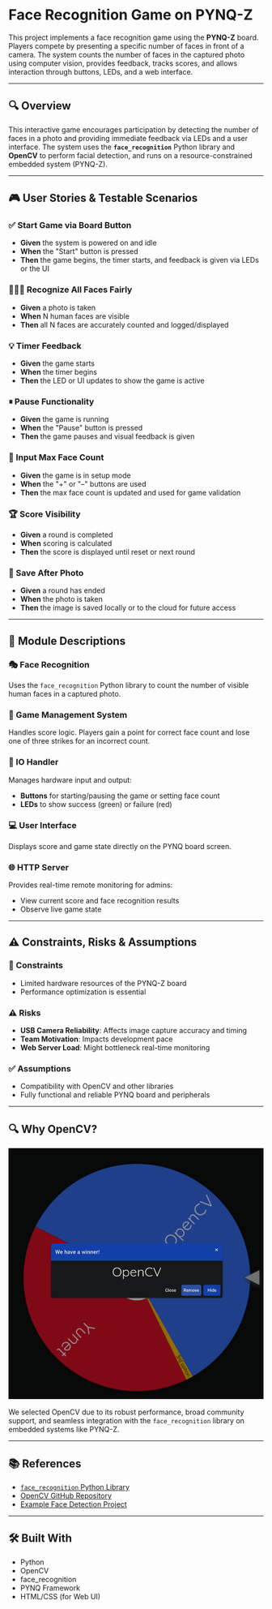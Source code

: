 # Face Recognition Game on PYNQ-Z

This project implements a face recognition game using the **PYNQ-Z** board. Players compete by presenting a specific number of faces in front of a camera. The system counts the number of faces in the captured photo using computer vision, provides feedback, tracks scores, and allows interaction through buttons, LEDs, and a web interface.

---

## 🔍 Overview

This interactive game encourages participation by detecting the number of faces in a photo and providing immediate feedback via LEDs and a user interface. The system uses the **`face_recognition`** Python library and **OpenCV** to perform facial detection, and runs on a resource-constrained embedded system (PYNQ-Z).

---

## 🎮 User Stories & Testable Scenarios

### ✅ Start Game via Board Button
- **Given** the system is powered on and idle  
- **When** the "Start" button is pressed  
- **Then** the game begins, the timer starts, and feedback is given via LEDs or the UI

### 🧑‍🤝‍🧑 Recognize All Faces Fairly
- **Given** a photo is taken  
- **When** N human faces are visible  
- **Then** all N faces are accurately counted and logged/displayed

### 💡 Timer Feedback
- **Given** the game starts  
- **When** the timer begins  
- **Then** the LED or UI updates to show the game is active

### ⏸ Pause Functionality
- **Given** the game is running  
- **When** the "Pause" button is pressed  
- **Then** the game pauses and visual feedback is given

### 🔢 Input Max Face Count
- **Given** the game is in setup mode  
- **When** the "+" or "–" buttons are used  
- **Then** the max face count is updated and used for game validation

### 🏆 Score Visibility
- **Given** a round is completed  
- **When** scoring is calculated  
- **Then** the score is displayed until reset or next round

### 📸 Save After Photo
- **Given** a round has ended  
- **When** the photo is taken  
- **Then** the image is saved locally or to the cloud for future access

---

## 🧩 Module Descriptions

### 🎭 Face Recognition
Uses the `face_recognition` Python library to count the number of visible human faces in a captured photo.

### 🧠 Game Management System
Handles score logic. Players gain a point for correct face count and lose one of three strikes for an incorrect count.

### 🧰 IO Handler
Manages hardware input and output:
- **Buttons** for starting/pausing the game or setting face count
- **LEDs** to show success (green) or failure (red)

### 💻 User Interface
Displays score and game state directly on the PYNQ board screen.

### 🌐 HTTP Server
Provides real-time remote monitoring for admins:
- View current score and face recognition results
- Observe live game state

---

## ⚠️ Constraints, Risks & Assumptions

### 🚧 Constraints
- Limited hardware resources of the PYNQ-Z board
- Performance optimization is essential

### ⚠️ Risks
- **USB Camera Reliability**: Affects image capture accuracy and timing
- **Team Motivation**: Impacts development pace
- **Web Server Load**: Might bottleneck real-time monitoring

### ✅ Assumptions
- Compatibility with OpenCV and other libraries
- Fully functional and reliable PYNQ board and peripherals

---

## 🔍 Why OpenCV?

![Reason why we chose OpenCV](opencv.png "Reason why we chose OpenCV")

We selected OpenCV due to its robust performance, broad community support, and seamless integration with the `face_recognition` library on embedded systems like PYNQ-Z.

---

## 📚 References

- [`face_recognition` Python Library](https://github.com/ageitgey/face_recognition)
- [OpenCV GitHub Repository](https://github.com/opencv/opencv)
- [Example Face Detection Project](https://github.com/suniljs6/Counting-number-of-faces-in-a-picture-using-python-opencv)

---

## 🛠️ Built With

- Python
- OpenCV
- face_recognition
- PYNQ Framework
- HTML/CSS (for Web UI)
